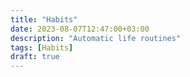 ```yaml
---
title: "Habits"
date: 2023-08-07T12:47:00+03:00
description: "Automatic life routines"
tags: [Habits]
draft: true
---
```

